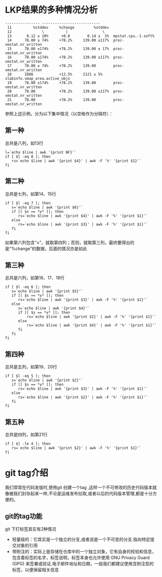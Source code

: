 #  LKP结果的多种情况分析
```
---------------- ---------------------------
 11          %stddev     %change         %stddev
 12              \          |                \
 13       0.12 ± 10%      +0.0        0.14 ±  3%  mpstat.cpu.-1.soft%
 14      78.00 ± 74%     +78.2%     139.00 ±117%  proc-vmstat.nr_written
 15      78.00 ±174%     +78.2%     139.00 ± 17%  proc-vmstat.nr_written
 16      78.00 ±174%     +78.2%     139.00 ±117%  proc-vmstat.nr_written
 17      78.00 ± 74%     +78.2%     139.00        proc-vmstat.nr_written
 18      1886            +12.5%     2121 ± 5%     slabinfo.vmap_area.active_objs
 19      78.00 ±174%     +78.2%     139.00        proc-vmstat.nr_written
 20      78.00           +78.2%     139.00 ±117%  proc-vmstat.nr_written
 21      78.00           +78.2%     139.00        proc-vmstat.nr_written
```
参照上述示例，分为以下集中情况（以空格作为分隔符）：
## 第一种
总共是八列，如13行
```
l=`echo $line | awk '{print NF}'`
if [ $l -eq 8 ]; then
   rs=`echo $line | awk '{print $4}' | awk -F '%' '{print $1}'`
fi
```
## 第二种
总共是七列，如第14、15行
```
if [ $l -eq 7 ]; then
   s=`echo $line | awk '{print $6}'`
   if [[ $s == *±* ]]; then 
      rs=`echo $line | awk '{print $4}' | awk -F '%' '{print $1}'`
   else
      rs=`echo $line | awk '{print $3}' | awk -F '%' '{print $1}'`
   fi
fi
```
如果第六列包含“±”，就取第四列；否则，就取第三列，最终要得出的是“%change”的数据，后面的情况亦是如此
## 第三种
总共是六列，如第16、17、18行
```
if [ $l -eq 6 ]; then
   s=`echo $line | awk '{print $5}'`
   if [[ $s == *±* ]]; then 
      rs=`echo $line | awk '{print $3}' | awk -F '%' '{print $1}'`
   else
      s=`echo $line | awk '{print $4}'`
      if [[ $s == *±* ]]; then
          rs=`echo $line | awk '{print $2}' | awk -F '%' '{print $1}'`
      else
          rs=`echo $line | awk '{print $4}' | awk -F '%' '{print $1}'`
      fi
   fi
fi
```
## 第四种
总共是五列，如第19、20行
```
if [ $l -eq 5 ]; then
   s=`echo $line | awk '{print $2}'`
   if [[ $s == *±* ]]; then 
      rs=`echo $line | awk '{print $3}' | awk -F '%' '{print $1}'`
   else
      rs=`echo $line | awk '{print $2}' | awk -F '%' '{print $1}'`
   fi
fi
```
## 第五种
总共是四列，如第21行
```
if [ $l -le 4 ]; then
   rs=`echo $line | awk '{print $2}' | awk -F '%' '{print $1}'`
fi

```
# git tag介绍
我们常常在代码发版时,使用git 创建一个tag ,这样一个不可修改的历史代码版本就像被我们封存起来一样,不论是运维发布拉取,或者以后的代码版本管理,都是十分方便的。

 

## git的tag功能
git 下打标签其实有2种情况

- 轻量级的：它其实是一个独立的分支,或者说是一个不可变的分支.指向特定提交对象的引用
- 带附注的：实际上是存储在仓库中的一个独立对象，它有自身的校验和信息，包含着标签的名字，标签说明，标签本身也允许使用 GNU Privacy Guard (GPG) 来签署或验证,电子邮件地址和日期，一般我们都建议使用含附注型的标签，以便保留相关信息
